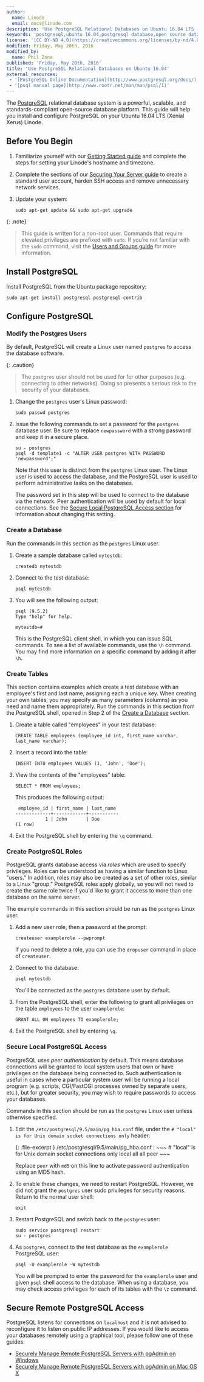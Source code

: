 ```yaml
---
author:
  name: Linode
  email: docs@linode.com
description: 'Use PostgreSQL Relational Databases on Ubuntu 16.04 LTS (Xenial Xerus).'
keywords: 'postgresql,ubuntu 16.04,postgresql database,open source database,relational database'
license: '[CC BY-ND 4.0](https://creativecommons.org/licenses/by-nd/4.0)'
modified: Friday, May 20th, 2016
modified_by:
  name: Phil Zona
published: 'Friday, May 20th, 2016'
title: 'Use PostgreSQL Relational Databases on Ubuntu 16.04'
external_resources:
 - '[PostgreSQL Online Documentation](http://www.postgresql.org/docs/)'
 - '[psql manual page](http://www.rootr.net/man/man/psql/1)'
---
```


The [PostgreSQL](http://www.postgresql.org/) relational database system is a powerful, scalable, and standards-compliant open-source database platform. This guide will help you install and configure PostgreSQL on your Ubuntu 16.04 LTS (Xenial Xerus) Linode. 

## Before You Begin

1.  Familiarize yourself with our [Getting Started guide](/docs/getting-started) and complete the steps for setting your Linode's hostname and timezone.

2.  Complete the sections of our [Securing Your Server guide](/docs/security/securing-your-server) to create a standard user account, harden SSH access and remove unnecessary network services.

3.  Update your system:

        sudo apt-get update && sudo apt-get upgrade

{: .note}
>
>This guide is written for a non-root user. Commands that require elevated privileges are prefixed with `sudo`. If you’re not familiar with the `sudo` command, visit the [Users and Groups guide](/docs/tools-reference/linux-users-and-groups) for more information.

## Install PostgreSQL

Install PostgreSQL from the Ubuntu package repository:

    sudo apt-get install postgresql postgresql-contrib

## Configure PostgreSQL

### Modify the Postgres Users

By default, PostgreSQL will create a Linux user named `postgres` to access the database software. 

{: .caution}
>
>The `postgres` user should not be used for for other purposes (e.g. connecting to other networks). Doing so presents a serious risk to the security of your databases.

1.  Change the `postgres` user's Linux password:

        sudo passwd postgres

2.  Issue the following commands to set a password for the `postgres` database user. Be sure to replace `newpassword` with a strong password and keep it in a secure place.

        su - postgres
        psql -d template1 -c "ALTER USER postgres WITH PASSWORD 'newpassword';"

    Note that this user is distinct from the `postgres` Linux user. The Linux user is used to access the database, and the PostgreSQL user is used to perform administrative tasks on the databases.

    The password set in this step will be used to connect to the database via the network. Peer authentication will be used by default for local connections. See the [Secure Local PostgreSQL Access section](#secure-local-postgresql-access) for information about changing this setting.

### Create a Database

Run the commands in this section as the `postgres` Linux user.

1.  Create a sample database called `mytestdb`:

        createdb mytestdb

2.  Connect to the test database:

        psql mytestdb

3.  You will see the following output:

        psql (9.5.2)
        Type "help" for help.

        mytestdb=#

    This is the PostgreSQL client shell, in which you can issue SQL commands. To see a list of available commands, use the `\h` command. You may find more information on a specific command by adding it after `\h`.

### Create Tables

This section contains examples which create a test database with an employee's first and last name, assigning each a unique key. When creating your own tables, you may specify as many parameters (columns) as you need and name them appropriately. Run the commands in this section from the PostgreSQL shell, opened in Step 2 of the [Create a Database](#create-a-database) section.

1.  Create a table called "employees" in your test database:

        CREATE TABLE employees (employee_id int, first_name varchar, last_name varchar);

2.  Insert a record into the table:

        INSERT INTO employees VALUES (1, 'John', 'Doe');

3.  View the contents of the "employees" table:

        SELECT * FROM employees;

    This produces the following output:

         employee_id | first_name | last_name
        -------------+------------+-----------
                   1 | John       | Doe
        (1 row)

4.  Exit the PostgreSQL shell by entering the `\q` command. 

### Create PostgreSQL Roles

PostgreSQL grants database access via *roles* which are used to specify privileges. Roles can be understood as having a similar function to Linux "users." In addition, roles may also be created as a set of other roles, similar to a Linux "group." PostgreSQL roles apply globally, so you will not need to create the same role twice if you'd like to grant it access to more than one database on the same server.

The example commands in this section should be run as the `postgres` Linux user.

1.  Add a new user role, then a password at the prompt:

        createuser examplerole --pwprompt

    If you need to delete a role, you can use the `dropuser` command in place of `createuser`.

2.  Connect to the database:

        psql mytestdb

    You'll be connected as the `postgres` database user by default.

3.  From the PostgreSQL shell, enter the following to grant all privileges on the table `employees` to the user `examplerole`:

        GRANT ALL ON employees TO examplerole;

4.  Exit the PostgreSQL shell by entering `\q`.

### Secure Local PostgreSQL Access

PostgreSQL uses *peer authentication* by default. This means database connections will be granted to local system users that own or have privileges on the database being connected to. Such authentication is useful in cases where a particular system user will be running a local program (e.g. scripts, CGI/FastCGI processes owned by separate users, etc.), but for greater security, you may wish to require passwords to access your databases. 

Commands in this section should be run as the `postgres` Linux user unless otherwise specified.

1.  Edit the `/etc/postgresql/9.5/main/pg_hba.conf` file, under the `# "local" is for Unix domain socket connections only` header:

    {: .file-excerpt }
    /etc/postgresql/9.5/main/pg_hba.conf
    :   ~~~
        # "local" is for Unix domain socket connections only
        local    all        all             peer
        ~~~

    Replace `peer` with `md5` on this line to activate password authentication using an MD5 hash. 

2.  To enable these changes, we need to restart PostgreSQL. However, we did not grant the `postgres` user sudo privileges for security reasons. Return to the normal user shell:

        exit

3.  Restart PostgreSQL and switch back to the `postgres` user:

        sudo service postgresql restart
        su - postgres

4.  As `postgres`, connect to the test database as the `examplerole` PostgreSQL user:

        psql -U examplerole -W mytestdb 

    You will be prompted to enter the password for the `examplerole` user and given `psql` shell access to the database. When using a database, you may check access privileges for each of its tables with the `\z` command.

## Secure Remote PostgreSQL Access

PostgreSQL listens for connections on `localhost` and it is not advised to reconfigure it to listen on public IP addresses. If you would like to access your databases remotely using a graphical tool, please follow one of these guides:

-   [Securely Manage Remote PostgreSQL Servers with pgAdmin on Windows](/docs/databases/postgresql/pgadmin-windows)
-   [Securely Manage Remote PostgreSQL Servers with pgAdmin on Mac OS X](/docs/databases/postgresql/pgadmin-macos-x)
